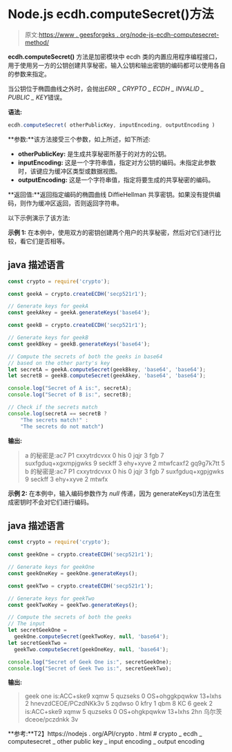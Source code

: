 # Node.js ecdh.computeSecret()方法

> 原文:[https://www . geesforgeks . org/node-js-ecdh-computesecret-method/](https://www.geeksforgeeks.org/node-js-ecdh-computesecret-method/)

**ecdh.computeSecret()** 方法是加密模块中 ecdh 类的内置应用程序编程接口，用于使用另一方的公钥创建共享秘密。输入公钥和输出密钥的编码都可以使用各自的参数来指定。

当公钥位于椭圆曲线之外时，会抛出*ERR _ CRYPTO _ ECDH _ INVALID _ PUBLIC _ KEY*错误。

**语法:**

```js
ecdh.computeSecret( otherPublicKey, inputEncoding, outputEncoding )
```

**参数:**该方法接受三个参数，如上所述，如下所述:

*   **otherPublicKey:** 是生成共享秘密所基于的对方的公钥。
*   **inputEncoding:** 这是一个字符串值，指定对方公钥的编码。未指定此参数时，该键应为缓冲区类型或数据视图。
*   **outputEncoding:** 这是一个字符串值，指定将要生成的共享秘密的编码。

**返回值:**返回指定编码的椭圆曲线 DiffieHellman 共享密钥。如果没有提供编码，则作为缓冲区返回，否则返回字符串。

以下示例演示了该方法:

**示例 1:** 在本例中，使用双方的密钥创建两个用户的共享秘密，然后对它们进行比较，看它们是否相等。

## java 描述语言

```js
const crypto = require('crypto');

const geekA = crypto.createECDH('secp521r1');

// Generate keys for geekA
const geekAkey = geekA.generateKeys('base64');

const geekB = crypto.createECDH('secp521r1');

// Generate keys for geekB
const geekBkey = geekB.generateKeys('base64');

// Compute the secrets of both the geeks in base64
// based on the other party's key
let secretA = geekA.computeSecret(geekBkey, 'base64', 'base64');
let secretB = geekB.computeSecret(geekAkey, 'base64', 'base64');

console.log("Secret of A is:", secretA);
console.log("Secret of B is:", secretB);

// Check if the secrets match
console.log(secretA == secretB ?
    "The secrets match!" :
    "The secrets do not match") 
```

**输出:**

> a 的秘密是:ac7 P1 cxxytrdcvxx 0 his 0 jqjr 3 fgb 7 suxfgduq+xgxmpjgwks 9 seckff 3 ehy+xyve 2 mtwfcaxf2 gq9g7k7tt 5
> b 的秘密是:ac7 P1 cxxytrdcvxx 0 his 0 jqjr 3 fgb 7 suxfgduq+xgpjgwks 9 seckff 3 ehy+xyve 2 mtwfx

**示例 2:** 在本例中，输入编码参数作为 *null* 传递，因为 generateKeys()方法在生成密钥时不会对它们进行编码。

## java 描述语言

```js
const crypto = require('crypto');

const geekOne = crypto.createECDH('secp521r1');

// Generate keys for geekOne
const geekOneKey = geekOne.generateKeys();

const geekTwo = crypto.createECDH('secp521r1');

// Generate keys for geekTwo
const geekTwoKey = geekTwo.generateKeys();

// Compute the secrets of both the geeks
// The input 
let secretGeekOne = 
  geekOne.computeSecret(geekTwoKey, null, 'base64');
let secretGeekTwo = 
  geekTwo.computeSecret(geekOneKey, null, 'base64');

console.log("Secret of Geek One is:", secretGeekOne);
console.log("Secret of Geek Two is:", secretGeekTwo);
```

**输出:**

> geek one is:ACC+ske9 xqmw 5 quzseks 0 OS+ohggkpqwkw 13+lxhs 2 hnevzdCEOE/PCzdNKk3v 5 zqdwso 0 kfry 1 qbm 8 KC 6
> geek 2 is:ACC+ske9 xqmw 5 quzseks 0 OS+ohgkpqwkw 13+lxhs 2hn 乌尔茨 dceoe/pczdnkk 3v

**参考:**T2】https://nodejs . org/API/crypto . html # crypto _ ecdh _ computesecret _ other public key _ input encoding _ output encoding